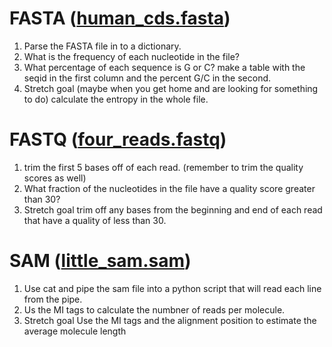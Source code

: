 # FASTA ([human_cds.fasta](../input_files/human_cds.fasta))
1. Parse the FASTA file in to a dictionary.
2. What is the frequency of each nucleotide in the file?
3. What percentage of each sequence is G or C? make a table with the seqid in the first column and the percent G/C in the second.
4. Stretch goal (maybe when you get home and are looking for something to do) calculate the entropy in the whole file. 

# FASTQ ([four_reads.fastq](../input_files/four_reads.fastq))
1. trim the first 5 bases off of each read. (remember to trim the quality scores as well)
2. What fraction of the nucleotides in the file have a quality score greater than 30?
3. Stretch goal trim off any bases from the beginning and end of each read that have a quality of less than 30. 

# SAM ([little_sam.sam](../input_files/little_sam.sam))
1. Use cat and pipe the sam file into a python script that will read each line from the pipe.
2. Us the MI tags to calculate the numbner of reads per molecule.
3. Stretch goal Use the MI tags and the alignment position to estimate the average molecule length